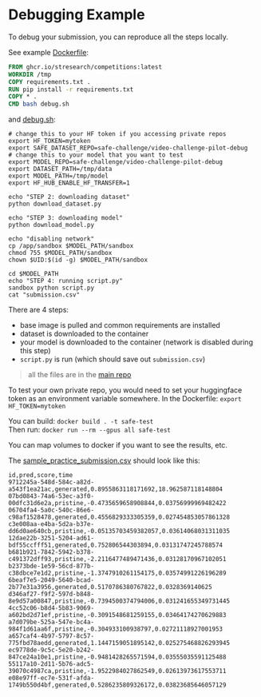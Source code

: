 # Debugging Example

To debug your submission, you can reproduce all the steps locally.

See example [Dockerfile](Dockerfile):

```Dockerfile
FROM ghcr.io/stresearch/competitions:latest
WORKDIR /tmp
COPY requirements.txt .
RUN pip install -r requirements.txt
COPY * .
CMD bash debug.sh
```

and [debug.sh](debug.sh):

```shell
# change this to your HF token if you accessing private repos
export HF_TOKEN=mytoken 
export SAFE_DATASET_REPO=safe-challenge/video-challenge-pilot-debug
# change this to your model that you want to test
export MODEL_REPO=safe-challenge/video-challenge-pilot-debug
export DATASET_PATH=/tmp/data
export MODEL_PATH=/tmp/model
export HF_HUB_ENABLE_HF_TRANSFER=1

echo "STEP 2: downloading dataset"
python download_dataset.py

echo "STEP 3: downloading model"
python download_model.py

echo "disabling network"
cp /app/sandbox $MODEL_PATH/sandbox
chmod 755 $MODEL_PATH/sandbox
chown $UID:$(id -g) $MODEL_PATH/sandbox

cd $MODEL_PATH
echo "STEP 4: running script.py"
sandbox python script.py
cat "submission.csv"
```

There are 4 steps:
- base image is pulled and common requirements are installed
- dataset is downloaded to the container 
- your model is downloaded to the container (network is disabled during this step)
- `script.py` is run (which should save out `submission.csv`)

> all the files are in the [main repo](https://github.com/stresearch/SAFE/)

To test your own private repo, you would need to set your huggingface token as an environment variable somewhere. In the Dockerfile: `export HF_TOKEN=mytoken`

You can build: `docker build . -t safe-test`  
Then run: `docker run --rm --gpus all safe-test`   

You can map volumes to docker if you want to see the results, etc.

The [sample_practice_submission.csv](sample_practice_submission.csv) should look like this:
```csv
id,pred,score,time
9712245a-548d-584c-a82d-a543f1ea21ac,generated,0.8955863118171692,18.962587118148804
07bd0843-74a6-53ec-a3f0-00dfc31d6e2a,pristine,-0.4735659658908844,0.03756999969482422
06704fa4-5a0c-540c-86e6-c98af1528478,generated,0.4556829333305359,0.027454853057861328
c3e008aa-e4ba-5d2a-b37e-dd6d0ae640cb,pristine,-0.05135703459382057,0.03614068031311035
12dae22b-3251-5204-ad61-bdf55ccfff51,generated,0.752806544303894,0.03131747245788574
b681b921-7842-5942-b378-c491372dff93,pristine,-2.2116477489471436,0.03128170967102051
b2373bde-1e59-56cd-877b-c38dbce7e1d2,pristine,-1.3747910261154175,0.03574991226196289
6beaf7e5-2049-5640-bcad-2b77e31a3956,generated,0.5170786380767822,0.0328369140625
d346af27-f9f2-597d-b848-8e9d57a00847,pristine,-0.7394500374794006,0.031241655349731445
4cc52c06-b8d4-5b83-9069-a602bd2d71ef,pristine,-0.3091548681259155,0.03464174270629883
a7d079be-525a-547e-bc4a-984f1d61aa6f,pristine,-0.304933100938797,0.02721118927001953
a657caf4-4b97-5797-8c57-775fbd78aedd,generated,1.1447159051895142,0.025275468826293945
ec9778de-9c5c-5e20-b242-847ce24a10e1,pristine,-0.9481428265571594,0.03555035591125488
55117a10-2d11-5b76-adc5-39070c4987ca,pristine,-1.9522984027862549,0.02613973617553711
e08e97ff-ec7e-531f-afda-1749b550d4bf,generated,0.5286235809326172,0.03823685646057129
```



